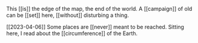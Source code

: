 This [[is]] the edge of the map, the end of the world.
A [[campaign]] of old can be [[set]] here, 
[[without]] disturbing a thing.

[[2023-04-06]]
Some places are [[never]] meant to be reached.
Sitting here, I read about the [[circumference]] of the Earth.
